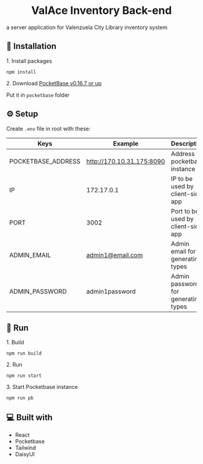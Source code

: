 <h1 id="title" align="center">ValAce Inventory Back-end</h1>

<p id="description">a server application for Valenzuela City Library inventory system</p>

<h2>🔨 Installation</h2>

<p>1. Install packages</p>

```
npm install
```

<p>2. Download <a href="https://github.com/pocketbase/pocketbase/releases">PocketBase v0.16.7 or up </a></p>
<p>Put it in <code>pocketbase</code> folder</p>

<h2>⚙️ Setup</h2>

<p>Create <code>.env</code> file in root with these:</p>

| Keys               | Example                   | Description                         |
| ------------------ | ------------------------- | ----------------------------------- |
| POCKETBASE_ADDRESS | http://170.10.31.175:8090 | Address of pocketbase instance      |
| IP                 | 172.17.0.1                | IP to be used by client-side app    |
| PORT               | 3002                      | Port to be used by client-side app  |
| ADMIN_EMAIL        | admin1@email.com          | Admin email for generating types    |
| ADMIN_PASSWORD     | admin1password            | Admin password for generating types |

<h2>🏃 Run</h2>

<p>1. Build</p>

```
npm run build
```

<p>2. Run</p>

```
npm run start
```

<p>3. Start Pocketbase instance</p>

```
npm run pb
```

<h2>💻 Built with</h2>

- React
- Pocketbase
- Tailwind
- DaisyUI
